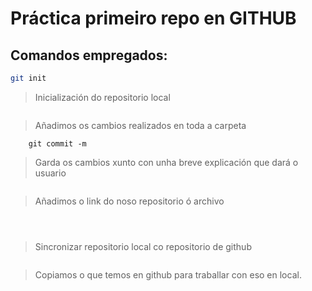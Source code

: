 # Práctica primeiro repo en GITHUB
## Comandos empregados: 
```bash
git init
```

> Inicialización do repositorio local

``` git add .
```
>Añadimos os cambios realizados en toda a carpeta 

```
    git commit -m
```
>Garda os cambios xunto con unha breve explicación que dará o usuario

``` git remote add origin
```
>Añadimos o link do noso repositorio ó archivo
```git branch -M
```
>
```git push -u
```
>

````git remote
````
>Sincronizar repositorio local co repositorio de github

````git clone
````
>Copiamos o que temos en github para traballar con eso en local.